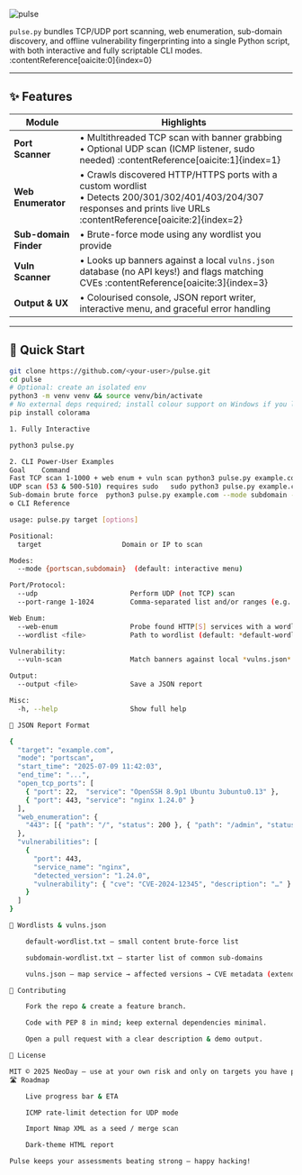 
![pulse](https://github.com/user-attachments/assets/197c7842-c66f-415f-b1d2-5c4539ee2fa7)


`pulse.py` bundles TCP/UDP port scanning, web enumeration, sub-domain discovery, and offline vulnerability fingerprinting into a single Python script, with both interactive and fully scriptable CLI modes. :contentReference[oaicite:0]{index=0}

---

## ✨ Features
| Module | Highlights |
|--------|------------|
| **Port Scanner** | • Multithreaded TCP scan with banner grabbing<br>• Optional UDP scan (ICMP listener, sudo needed) :contentReference[oaicite:1]{index=1} |
| **Web Enumerator** | • Crawls discovered HTTP/HTTPS ports with a custom wordlist<br>• Detects 200/301/302/401/403/204/307 responses and prints live URLs :contentReference[oaicite:2]{index=2} |
| **Sub-domain Finder** | • Brute-force mode using any wordlist you provide |
| **Vuln Scanner** | • Looks up banners against a local `vulns.json` database (no API keys!) and flags matching CVEs :contentReference[oaicite:3]{index=3} |
| **Output & UX** | • Colourised console, JSON report writer, interactive menu, and graceful error handling |

---

## 🚀 Quick Start

```bash
git clone https://github.com/<your-user>/pulse.git
cd pulse
# Optional: create an isolated env
python3 -m venv venv && source venv/bin/activate
# No external deps required; install colour support on Windows if you like:
pip install colorama

1. Fully Interactive

python3 pulse.py

2. CLI Power-User Examples
Goal	Command
Fast TCP scan 1-1000 + web enum + vuln scan	python3 pulse.py example.com --mode portscan --port-range 1-1000 --web-enum --vuln-scan --output results.json
UDP scan (53 & 500-510) requires sudo	sudo python3 pulse.py example.com --mode portscan --udp --port-range 53,500-510
Sub-domain brute force	python3 pulse.py example.com --mode subdomain --wordlist wordlists/subdomains.txt --output subs.json
⚙️ CLI Reference

usage: pulse.py target [options]

Positional:
  target                    Domain or IP to scan

Modes:
  --mode {portscan,subdomain}  (default: interactive menu)

Port/Protocol:
  --udp                       Perform UDP (not TCP) scan
  --port-range 1-1024         Comma-separated list and/or ranges (e.g. 22,80,443,8000-8100)

Web Enu​m:
  --web-enum                  Probe found HTTP[S] services with a wordlist
  --wordlist <file>           Path to wordlist (default: *default-wordlist.txt*)

Vulnerability:
  --vuln-scan                 Match banners against local *vulns.json*

Output:
  --output <file>             Save a JSON report

Misc:
  -h, --help                  Show full help

📄 JSON Report Format

{
  "target": "example.com",
  "mode": "portscan",
  "start_time": "2025-07-09 11:42:03",
  "end_time": "...",
  "open_tcp_ports": [
    { "port": 22,  "service": "OpenSSH 8.9p1 Ubuntu 3ubuntu0.13" },
    { "port": 443, "service": "nginx 1.24.0" }
  ],
  "web_enumeration": {
    "443": [{ "path": "/", "status": 200 }, { "path": "/admin", "status": 403 }]
  },
  "vulnerabilities": [
    {
      "port": 443,
      "service_name": "nginx",
      "detected_version": "1.24.0",
      "vulnerability": { "cve": "CVE-2024-12345", "description": "…" }
    }
  ]
}

📝 Wordlists & vulns.json

    default-wordlist.txt – small content brute-force list

    subdomain-wordlist.txt – starter list of common sub-domains

    vulns.json – map service → affected versions → CVE metadata (extend it as you wish).

🤝 Contributing

    Fork the repo & create a feature branch.

    Code with PEP 8 in mind; keep external dependencies minimal.

    Open a pull request with a clear description & demo output.

📜 License

MIT © 2025 NeoDay – use at your own risk and only on targets you have permission to test.
🛣️ Roadmap

    Live progress bar & ETA

    ICMP rate-limit detection for UDP mode

    Import Nmap XML as a seed / merge scan

    Dark-theme HTML report

Pulse keeps your assessments beating strong – happy hacking!
